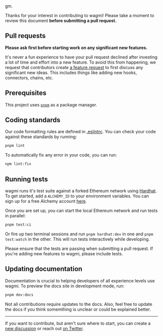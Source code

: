 gm.

Thanks for your interest in contributing to wagmi! Please take a moment to review this document **before submitting a pull request.**

## Pull requests

**Please ask first before starting work on any significant new features.**

It's never a fun experience to have your pull request declined after investing a lot of time and effort into a new feature. To avoid this from happening, we request that contributors create [a feature request](https://github.com/tmm/wagmi/discussions/new?category=ideas) to first discuss any significant new ideas. This includes things like adding new hooks, connectors, chains, etc.

## Prerequisites

This project uses [`pnpm`](https://pnpm.io) as a package manager.

## Coding standards

Our code formatting rules are defined in [.eslintrc](https://github.com/tmm/wagmi/blob/main/.eslintrc). You can check your code against these standards by running:

```bash
pnpm lint
```

To automatically fix any error in your code, you can run:

```bash
npm lint:fix
```

## Running tests

wagmi runs it's test suite against a forked Ethereum network using [Hardhat](https://hardhat.org). To get started, add a `ALCHEMY_ID` to your environment variables. You can sign up for a free Alchemy account [here](https://www.alchemy.com/).

Once you are set up, you can start the local Ethereum network and run tests in parallel:

```bash
pnpm test:ci
```

Or fire up two terminal sessions and run `pnpm hardhat:dev` in one and `pnpm test:watch` in the other. This will run tests interactively while developing.

Please ensure that the tests are passing when submitting a pull request. If you're adding new features to wagmi, please include tests.

## Updating documentation

Documentation is crucial to helping developers of all experience levels use wagmi. To preview the docs site in development mode, run:

```bash
pnpm dev:docs
```

Not all contributions require updates to the docs. Also, feel free to update the docs if you think somemthing is unclear or could be explained better.

---

If you want to contribute, but aren't sure where to start, you can create a [new discussion](https://github.com/tmm/wagmi/discussions) or reach out [on Twitter](https://twitter.com/awkweb).
